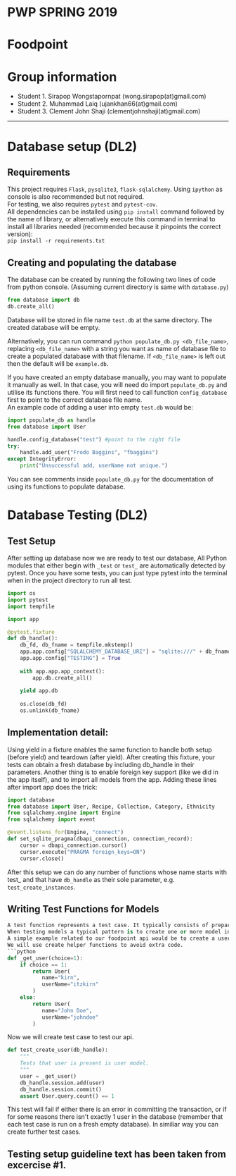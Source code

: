# PWP SPRING 2019
# Foodpoint
# Group information
* Student 1. Sirapop Wongstapornpat (wong.sirapop(at)gmail.com)
* Student 2. Muhammad Laiq (ujankhan66(at)gmail.com)
* Student 3. Clement John Shaji (clementjohnshaji(at)gmail.com)
-----
# Database setup (DL2)
## Requirements
This project requires `Flask`, `pysqlite3`, `flask-sqlalchemy`. Using `ipython` as console is also recommended but not required.    
For testing, we also requires `pytest` and `pytest-cov`.    
All dependencies can be installed using `pip install` command followed by the name of library, or alternatively execute this command in terminal to install all libraries needed (recommended because it pinpoints the correct version):     
`pip install -r requirements.txt`    

## Creating and populating the database
The database can be created by running the following two lines of code from python console. (Assuming current directory is same with `database.py`)    
```python
from database import db    
db.create_all()    
```    
Database will be stored in file name `test.db` at the same directory. The created database will be empty.    

Alternatively, you can run command `python populate_db.py <db_file_name>`, replacing `<db_file_name>` with a string you want as name of database file to create a populated database with that filename. If `<db_file_name>` is left out then the default will be `example.db`.

If you have created an empty database manually, you may want to populate it manually as well. In that case, you will need do import `populate_db.py` and utilise its functions there. You will first need to call function `config_database` first to point to the correct database file name.    
An example code of adding a user into empty `test.db` would be:    
```python
import populate_db as handle
from database import User

handle.config_database("test") #point to the right file
try:
    handle.add_user("Frodo Baggins", "fbaggins")
except IntegrityError:
    print("Unsuccessful add, userName not unique.")
```

You can see comments inside `populate_db.py` for the documentation of using its functions to populate database.
# Database Testing (DL2)
## Test Setup
After setting up database now we are ready to test our database,  All Python modules that either begin with `_test` or `test_` are  automatically detected by pytest. Once you have some tests, you can just type pytest into the terminal when in the project directory to run all test.
```python
import os
import pytest
import tempfile

import app

@pytest.fixture
def db_handle():
    db_fd, db_fname = tempfile.mkstemp()
    app.app.config["SQLALCHEMY_DATABASE_URI"] = "sqlite:///" + db_fname
    app.app.config["TESTING"] = True
    
    with app.app.app_context():
        app.db.create_all()
        
    yield app.db
    
    os.close(db_fd)
    os.unlink(db_fname)
```
## Implementation detail: 
Using yield in a fixture enables the same function to handle both setup (before yield) and teardown (after yield). After creating this fixture, your tests can obtain a fresh database by including db_handle in their parameters.
Another thing is to enable foreign key support (like we did in the app itself), and to import all models from the app. Adding these lines after import app does the trick:
```python
import database
from database import User, Recipe, Collection, Category, Ethnicity
from sqlalchemy.engine import Engine
from sqlalchemy import event

@event.listens_for(Engine, "connect")
def set_sqlite_pragma(dbapi_connection, connection_record):
    cursor = dbapi_connection.cursor()
    cursor.execute("PRAGMA foreign_keys=ON")
    cursor.close()
```
After this setup we can do any number of functions whose name starts with test_ and that have `db_handle` as their sole parameter, e.g. `test_create_instances`.
## Writing Test Functions for Models
```python
A test function represents a test case. It typically consists of preparations and one or more assert statements that are used to determine whether the test subject performed correctly. Assert is a Python statement that functions like an if statement, but instead executing a code block if its condition is (equivalent to) True, assert raises AssertionError if the condition is (equivalent to) False. The pytest framework has its own traceback analysis for AssertionError (see pytest documentation on assert for examples, https://docs.pytest.org/en/latest/assert.html). You can also write a custom message that will replace the traceback.
When testing models a typical pattern is to create one or more model instances, (try to) save them to the database, and then do assertions about the values stored in the database. 
A simple example related to our foodpoint api would be to create a user with some values, and check that it was stored.
We will use create helper functions to avoid extra code.
```python
def _get_user(choice=1):
    if choice == 1:
        return User(
           name="kirn",
           userName="itzkirn"
        )
    else:
        return User(
           name="John Doe",
           userName="johndoe"
        )
```
Now we will create test case to test our api.
```python
def test_create_user(db_handle):
    """
    Tests that user is present is user model.
    """
    user = _get_user()
    db_handle.session.add(user)
    db_handle.session.commit()
    assert User.query.count() == 1
```
This test will fail if either there is an error in committing the transaction, or if for some reasons there isn't exactly 1 user in the database (remember that each test case is run on a fresh empty database).
In similiar way you can create further test cases.
## Testing setup guideline text has been taken from excercise #1.




